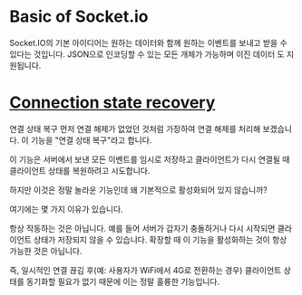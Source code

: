 # Basic of Socket.io
Socket.IO의 기본 아이디어는 원하는 데이터와 함께 원하는 이벤트를 보내고 받을 수 있다는 것입니다.
JSON으로 인코딩할 수 있는 모든 개체가 가능하며 이진 데이터 도 지원됩니다.


# [Connection state recovery](https://socket.io/docs/v4/tutorial/step-6)
연결 상태 복구
먼저 연결 해제가 없었던 것처럼 가장하여 연결 해제를 처리해 보겠습니다. 이 기능을 "연결 상태 복구"라고 합니다.

이 기능은 서버에서 보낸 모든 이벤트를 임시로 저장하고 클라이언트가 다시 연결될 때 클라이언트 상태를 복원하려고 시도합니다.

하지만 이것은 정말 놀라운 기능인데 왜 기본적으로 활성화되어 있지 않습니까?

여기에는 몇 가지 이유가 있습니다.

항상 작동하는 것은 아닙니다. 예를 들어 서버가 갑자기 충돌하거나 다시 시작되면 클라이언트 상태가 저장되지 않을 수 있습니다.
확장할 때 이 기능을 활성화하는 것이 항상 가능한 것은 아닙니다.

즉, 일시적인 연결 끊김 후(예: 사용자가 WiFi에서 4G로 전환하는 경우) 클라이언트 상태를 동기화할 필요가 없기 때문에 이는 정말 훌륭한 기능입니다.